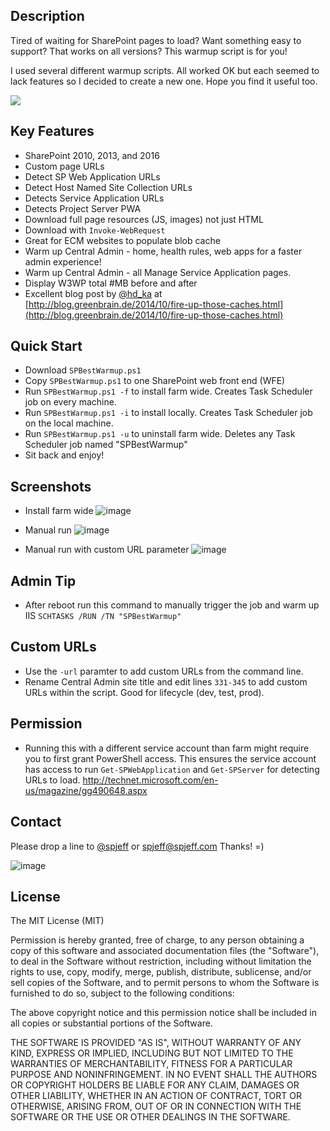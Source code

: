 ## Description
Tired of waiting for SharePoint pages to load? Want something easy to support? That works on all versions? This warmup script is for you!

I used several different warmup scripts. All worked OK but each seemed to lack features so I decided to create a new one. Hope you find it useful too.

[![](https://raw.githubusercontent.com/spjeff/spbestwarmup/master/doc/download.png)](https://github.com/spjeff/spbestwarmup/files/1112369/SPBestWarmUp.zip)

## Key Features
* SharePoint 2010, 2013, and 2016
* Custom page URLs
* Detect SP Web Application URLs
* Detect Host Named Site Collection URLs
* Detects Service Application URLs
* Detects Project Server PWA 
* Download full page resources (JS, images) not just HTML
* Download with `Invoke-WebRequest` 
* Great for ECM websites to populate blob cache
* Warm up Central Admin - home, health rules, web apps for a faster admin experience!
* Warm up Central Admin - all Manage Service Application pages.
* Display W3WP total #MB before and after
* Excellent blog post by [@hd_ka](https://twitter.com/hd_ka) at [http://blog.greenbrain.de/2014/10/fire-up-those-caches.html](http://blog.greenbrain.de/2014/10/fire-up-those-caches.html)

## Quick Start
* Download `SPBestWarmup.ps1`
* Copy `SPBestWarmup.ps1` to one SharePoint web front end (WFE)
* Run `SPBestWarmup.ps1 -f` to install farm wide. Creates Task Scheduler job on every machine.
* Run `SPBestWarmup.ps1 -i` to install locally. Creates Task Scheduler job on the local machine.
* Run `SPBestWarmup.ps1 -u` to uninstall farm wide. Deletes any Task Scheduler job named "SPBestWarmup"
* Sit back and enjoy!

## Screenshots

* Install farm wide
![image](https://raw.githubusercontent.com/spjeff/spbestwarmup/master/doc/1.jpg)

* Manual run
![image](https://raw.githubusercontent.com/spjeff/spbestwarmup/master/doc/2.jpg)

* Manual run with custom URL parameter
![image](https://raw.githubusercontent.com/spjeff/spbestwarmup/master/doc/2.jpg)

## Admin Tip
* After reboot run this command to manually trigger the job and warm up IIS
`SCHTASKS /RUN /TN "SPBestWarmup"`

## Custom URLs
* Use the `-url` paramter to add custom URLs from the command line. 
* Rename Central Admin site title and edit lines `331-345` to add custom URLs within the script.  Good for lifecycle (dev, test, prod).

## Permission
* Running this with a different service account than farm might require you to first grant PowerShell access. This ensures the service account has access to run `Get-SPWebApplication` and `Get-SPServer` for detecting URLs to load. [http://technet.microsoft.com/en-us/magazine/gg490648.aspx
](http://technet.microsoft.com/en-us/magazine/gg490648.aspx)

## Contact
Please drop a line to [@spjeff](https://twitter.com/spjeff) or [spjeff@spjeff.com](mailto:spjeff@spjeff.com)
Thanks!  =)

![image](http://img.shields.io/badge/first--timers--only-friendly-blue.svg?style=flat-square)


## License

The MIT License (MIT)

Permission is hereby granted, free of charge, to any person obtaining a copy of this software and associated documentation files (the "Software"), to deal in the Software without restriction, including without limitation the rights to use, copy, modify, merge, publish, distribute, sublicense, and/or sell copies of the Software, and to permit persons to whom the Software is furnished to do so, subject to the following conditions:

The above copyright notice and this permission notice shall be included in all copies or substantial portions of the Software.

THE SOFTWARE IS PROVIDED "AS IS", WITHOUT WARRANTY OF ANY KIND, EXPRESS OR IMPLIED, INCLUDING BUT NOT LIMITED TO THE WARRANTIES OF MERCHANTABILITY, FITNESS FOR A PARTICULAR PURPOSE AND NONINFRINGEMENT. IN NO EVENT SHALL THE AUTHORS OR COPYRIGHT HOLDERS BE LIABLE FOR ANY CLAIM, DAMAGES OR OTHER LIABILITY, WHETHER IN AN ACTION OF CONTRACT, TORT OR OTHERWISE, ARISING FROM, OUT OF OR IN CONNECTION WITH THE SOFTWARE OR THE USE OR OTHER DEALINGS IN THE SOFTWARE.